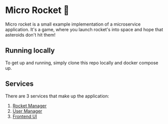 # Micro Rocket 🚀

Micro rocket is a small example implementation of a microservice application. It's a game, where you launch rocket's into space and hope that asteroids don't hit them!

## Running locally

To get up and running, simply clone this repo locally and docker compose up.

## Services

There are 3 services that make up the application:

1. [Rocket Manager](https://github.com/tharsus-ltd/ur-rocket-manager)
2. [User Manager](https://github.com/tharsus-ltd/ur-user-manager)
3. [Frontend UI](https://github.com/tharsus-ltd/ur-frontend)
